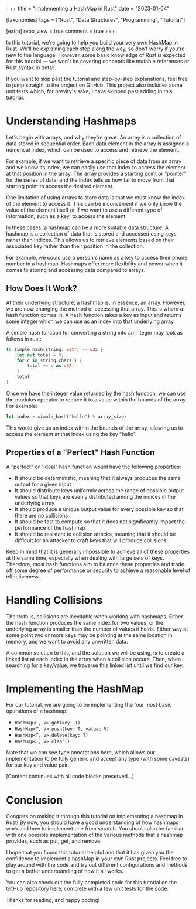 +++
title = "Implementing a HashMap in Rust"
date = "2023-01-04"

[taxonomies]
tags = ["Rust", "Data Structures", "Programming", "Tutorial"]

[extra]
repo_view = true
comment = true
+++

In this tutorial, we're going to help you build your very own HashMap in Rust. We'll be explaining each step along the way, so don't worry if you're new to the language. However, some basic knowledge of Rust is expected for this tutorial — we won't be covering concepts like mutable references or Rust syntax in detail.

If you want to skip past the tutorial and step-by-step explanations, feel free to jump straight to the project on GitHub. This project also includes some unit tests which, for brevity's sake, I have skipped past adding in this tutorial.

# Understanding Hashmaps

Let's begin with arrays, and why they're great. An array is a collection of data stored in sequential order. Each data element in the array is assigned a numerical index, which can be used to access and retrieve the element.

For example, if we want to retrieve a specific piece of data from an array and we know its index, we can easily use that index to access the element at that position in the array. The array provides a starting point or "pointer" for the series of data, and the index tells us how far to move from that starting point to access the desired element.

One limitation of using arrays to store data is that we must know the index of the element to access it. This can be inconvenient if we only know the value of the element itself or if we want to use a different type of information, such as a key, to access the element.

In these cases, a hashmap can be a more suitable data structure. A hashmap is a collection of data that is stored and accessed using keys rather than indices. This allows us to retrieve elements based on their associated key rather than their position in the collection.

For example, we could use a person's name as a key to access their phone number in a hashmap. Hashmaps offer more flexibility and power when it comes to storing and accessing data compared to arrays.

## How Does It Work?

At their underlying structure, a hashmap is, in essence, an array. However, we are now changing the method of accessing that array. This is where a hash function comes in. A hash function takes a key as input and returns some integer which we can use as an index into that underlying array.

A simple hash function for converting a string into an integer may look as follows in rust:

```rust
fn simple_hash(string: &str) -> u32 {
    let mut total = 0;
    for c in string.chars() {
        total += c as u32;
    }
    total
}
```

Once we have the integer value returned by the hash function, we can use the modulus operator to reduce it to a value within the bounds of the array. For example:

```rust
let index = simple_hash("hello") % array_size;
```

This would give us an index within the bounds of the array, allowing us to access the element at that index using the key "hello".

## Properties of a "Perfect" Hash Function

A "perfect" or "ideal" hash function would have the following properties:

* It should be deterministic, meaning that it always produces the same output for a given input
* It should distribute keys uniformly across the range of possible output values so that keys are evenly distributed among the indices in the underlying array
* It should produce a unique output value for every possible key so that there are no collisions
* It should be fast to compute so that it does not significantly impact the performance of the hashmap
* It should be resistant to collision attacks, meaning that it should be difficult for an attacker to craft keys that will produce collisions

Keep in mind that it is generally impossible to achieve all of these properties at the same time, especially when dealing with large sets of keys. Therefore, most hash functions aim to balance these properties and trade off some degree of performance or security to achieve a reasonable level of effectiveness.

# Handling Collisions

The truth is, collisions are inevitable when working with hashmaps. Either the hash function produces the same index for two values, or the underlying array is smaller than the number of values it holds. Either way at some point two or more keys may be pointing at the same location in memory, and we want to avoid any unwritten data.

A common solution to this, and the solution we will be using, is to create a linked list at each index in the array when a collision occurs. Then, when searching for a key/value, we traverse this linked list until we find our key.

# Implementing the HashMap

For our tutorial, we are going to be implementing the four most basic operations of a hashmap:

* `HashMap<T, V>.get(key: T)`
* `HashMap<T, V>.push(key: T, value: V)`
* `HashMap<T, V>.delete(key: T)`
* `HashMap<T, V>.clear()`

Note that we can see type annotations here, which allows our implementation to be fully generic and accept any type (with some caveats) for our key and value pair.

[Content continues with all code blocks preserved...]

# Conclusion

Congrats on making it through this tutorial on implementing a hashmap in Rust! By now, you should have a good understanding of how hashmaps work and how to implement one from scratch. You should also be familiar with one possible implementation of the various methods that a hashmap provides, such as put, get, and remove.

I hope that you found this tutorial helpful and that it has given you the confidence to implement a hashMap in your own Rust projects. Feel free to play around with the code and try out different configurations and methods to get a better understanding of how it all works.

You can also check out the fully completed code for this tutorial on the GitHub repository here, complete with a few unit tests for the code.

Thanks for reading, and happy coding!

